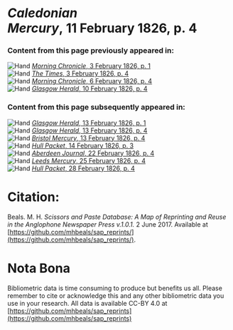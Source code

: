 # *Caledonian Mercury*, 11 February 1826, p. 4  
  
### Content from this page previously appeared in:  
![Hand](http://scissorsandpaste.net/wp-content/uploads/2017/06/smallhandpointer.png) [*Morning Chronicle*, 3 February 1826, p. 1](https://mhbeals.github.io/sap_html/Morning-Chronicle/Morning-Chronicle-3-February-1826-p-1)  
![Hand](http://scissorsandpaste.net/wp-content/uploads/2017/06/smallhandpointer.png) [*The Times*, 3 February 1826, p. 4](https://mhbeals.github.io/sap_html/The-Times/The-Times-3-February-1826-p-4)  
![Hand](http://scissorsandpaste.net/wp-content/uploads/2017/06/smallhandpointer.png) [*Morning Chronicle*, 6 February 1826, p. 4](https://mhbeals.github.io/sap_html/Morning-Chronicle/Morning-Chronicle-6-February-1826-p-4)  
![Hand](http://scissorsandpaste.net/wp-content/uploads/2017/06/smallhandpointer.png) [*Glasgow Herald*, 10 February 1826, p. 4](https://mhbeals.github.io/sap_html/Glasgow-Herald/Glasgow-Herald-10-February-1826-p-4)  
  
### Content from this page subsequently appeared in:  
![Hand](http://scissorsandpaste.net/wp-content/uploads/2017/06/smallhandpointer.png) [*Glasgow Herald*, 13 February 1826, p. 1](https://mhbeals.github.io/sap_html/Glasgow-Herald/Glasgow-Herald-13-February-1826-p-1)  
![Hand](http://scissorsandpaste.net/wp-content/uploads/2017/06/smallhandpointer.png) [*Glasgow Herald*, 13 February 1826, p. 4](https://mhbeals.github.io/sap_html/Glasgow-Herald/Glasgow-Herald-13-February-1826-p-4)  
![Hand](http://scissorsandpaste.net/wp-content/uploads/2017/06/smallhandpointer.png) [*Bristol Mercury*, 13 February 1826, p. 4](https://mhbeals.github.io/sap_html/Bristol-Mercury/Bristol-Mercury-13-February-1826-p-4)  
![Hand](http://scissorsandpaste.net/wp-content/uploads/2017/06/smallhandpointer.png) [*Hull Packet*, 14 February 1826, p. 3](https://mhbeals.github.io/sap_html/Hull-Packet/Hull-Packet-14-February-1826-p-3)  
![Hand](http://scissorsandpaste.net/wp-content/uploads/2017/06/smallhandpointer.png) [*Aberdeen Journal*, 22 February 1826, p. 4](https://mhbeals.github.io/sap_html/Aberdeen-Journal/Aberdeen-Journal-22-February-1826-p-4)  
![Hand](http://scissorsandpaste.net/wp-content/uploads/2017/06/smallhandpointer.png) [*Leeds Mercury*, 25 February 1826, p. 4](https://mhbeals.github.io/sap_html/Leeds-Mercury/Leeds-Mercury-25-February-1826-p-4)  
![Hand](http://scissorsandpaste.net/wp-content/uploads/2017/06/smallhandpointer.png) [*Hull Packet*, 28 February 1826, p. 4](https://mhbeals.github.io/sap_html/Hull-Packet/Hull-Packet-28-February-1826-p-4)  


# Citation: 

Beals. M. H. *Scissors and Paste Database: A Map of Reprinting and Reuse in the Anglophone Newspaper Press v.1.0.1.* 2 June 2017. Available at [https://github.com/mhbeals/sap_reprints/](https://github.com/mhbeals/sap_reprints/). 

# Nota Bona

Bibliometric data is time consuming to produce but benefits us all. Please remember to cite or acknowledge this and any other bibliometric data you use in your research. All data is available CC-BY 4.0 at [https://github.com/mhbeals/sap_reprints](https://github.com/mhbeals/sap_reprints)
